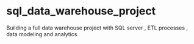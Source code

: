 # sql_data_warehouse_project
Building a full data warehouse project with SQL server , ETL processes , data modeling and analytics.
